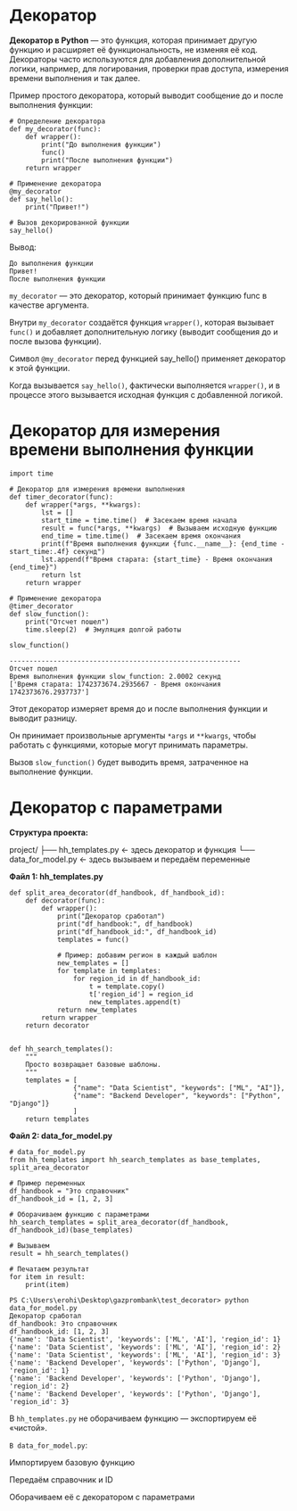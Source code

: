# **Декоратор**

**Декоратор в Python** — это функция, которая принимает другую функцию и расширяет её функциональность, не изменяя её код. Декораторы часто используются для добавления дополнительной логики, например, для логирования, проверки прав доступа, измерения времени выполнения и так далее.

Пример простого декоратора, который выводит сообщение до и после выполнения функции:

```
# Определение декоратора
def my_decorator(func):
    def wrapper():
        print("До выполнения функции")
        func()
        print("После выполнения функции")
    return wrapper

# Применение декоратора
@my_decorator
def say_hello():
    print("Привет!")

# Вызов декорированной функции
say_hello()
```

Вывод:

```
До выполнения функции
Привет!
После выполнения функции
```

`my_decorator` — это декоратор, который принимает функцию func в качестве аргумента.

Внутри `my_decorator` создаётся функция `wrapper()`, которая вызывает `func()` и добавляет дополнительную логику (выводит сообщения до и после вызова функции).

Символ `@my_decorator` перед функцией say_hello() применяет декоратор к этой функции.

Когда вызывается `say_hello()`, фактически выполняется `wrapper()`, и в процессе этого вызывается исходная функция с добавленной логикой.

# **Декоратор для измерения времени выполнения функции**

```
import time

# Декоратор для измерения времени выполнения
def timer_decorator(func):
    def wrapper(*args, **kwargs):
        lst = []
        start_time = time.time()  # Засекаем время начала
        result = func(*args, **kwargs)  # Вызываем исходную функцию
        end_time = time.time()  # Засекаем время окончания
        print(f"Время выполнения функции {func.__name__}: {end_time - start_time:.4f} секунд")
        lst.append(f"Время старата: {start_time} - Время окончания {end_time}")
        return lst
    return wrapper

# Применение декоратора
@timer_decorator
def slow_function():
    print("Отсчет пошел")
    time.sleep(2)  # Эмуляция долгой работы

slow_function()

----------------------------------------------------------
Отсчет пошел
Время выполнения функции slow_function: 2.0002 секунд
['Время старата: 1742373674.2935667 - Время окончания 1742373676.2937737']
```

Этот декоратор измеряет время до и после выполнения функции и выводит разницу.

Он принимает произвольные аргументы `*args` и `**kwargs`, чтобы работать с функциями, которые могут принимать параметры.

Вызов `slow_function()` будет выводить время, затраченное на выполнение функции.

# **Декоратор с параметрами**

**Структура проекта:**

project/
├── hh_templates.py    ← здесь декоратор и функция
└── data_for_model.py    ← здесь вызываем и передаём переменные

**Файл 1: hh_templates.py**

```
def split_area_decorator(df_handbook, df_handbook_id):
    def decorator(func):
        def wrapper():
            print("Декоратор сработал")
            print("df_handbook:", df_handbook)
            print("df_handbook_id:", df_handbook_id)
            templates = func()

            # Пример: добавим регион в каждый шаблон
            new_templates = []
            for template in templates:
                for region_id in df_handbook_id:
                    t = template.copy()
                    t['region_id'] = region_id
                    new_templates.append(t)
            return new_templates
        return wrapper
    return decorator


def hh_search_templates():
    """
    Просто возвращает базовые шаблоны.
    """
    templates = [
                {"name": "Data Scientist", "keywords": ["ML", "AI"]},
                {"name": "Backend Developer", "keywords": ["Python", "Django"]}
                ]
    return templates
```

**Файл 2: data_for_model.py**

```
# data_for_model.py
from hh_templates import hh_search_templates as base_templates, split_area_decorator

# Пример переменных
df_handbook = "Это справочник" 
df_handbook_id = [1, 2, 3]

# Оборачиваем функцию с параметрами
hh_search_templates = split_area_decorator(df_handbook, df_handbook_id)(base_templates)

# Вызываем
result = hh_search_templates()

# Печатаем результат
for item in result:
    print(item)
```

```
PS C:\Users\erohi\Desktop\gazprombank\test_decorator> python data_for_model.py
Декоратор сработал
df_handbook: Это справочник
df_handbook_id: [1, 2, 3]
{'name': 'Data Scientist', 'keywords': ['ML', 'AI'], 'region_id': 1}
{'name': 'Data Scientist', 'keywords': ['ML', 'AI'], 'region_id': 2}
{'name': 'Data Scientist', 'keywords': ['ML', 'AI'], 'region_id': 3}
{'name': 'Backend Developer', 'keywords': ['Python', 'Django'], 'region_id': 1}
{'name': 'Backend Developer', 'keywords': ['Python', 'Django'], 'region_id': 2}
{'name': 'Backend Developer', 'keywords': ['Python', 'Django'], 'region_id': 3}
```
В `hh_templates.py` не оборачиваем функцию — экспортируем её «чистой».

`В data_for_model.py`:

Импортируем базовую функцию

Передаём справочник и ID

Оборачиваем её с декоратором с параметрами





